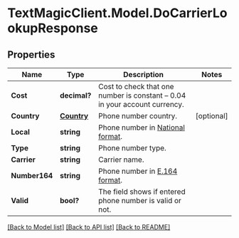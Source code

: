 # TextMagicClient.Model.DoCarrierLookupResponse
## Properties

Name | Type | Description | Notes
------------ | ------------- | ------------- | -------------
**Cost** | **decimal?** | Cost to check that one number is constant – 0.04 in your account currency. | 
**Country** | [**Country**](Country.md) | Phone number country. | [optional] 
**Local** | **string** | Phone number in [National format](https://en.wikipedia.org/wiki/National_conventions_for_writing_telephone_numbers). | 
**Type** | **string** | Phone number type. | 
**Carrier** | **string** | Carrier name. | 
**Number164** | **string** | Phone number in [E.164 format](https://en.wikipedia.org/wiki/E.164). | 
**Valid** | **bool?** | The field shows if entered phone number is valid or not. | 

[[Back to Model list]](../README.md#documentation-for-models) [[Back to API list]](../README.md#documentation-for-api-endpoints) [[Back to README]](../README.md)

